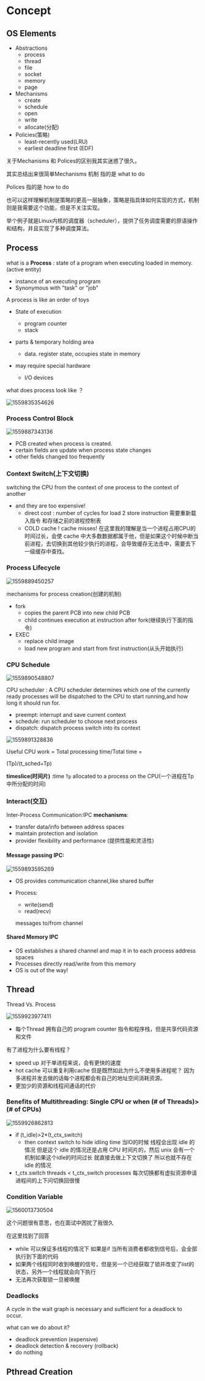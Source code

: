 # Concept

## OS Elements

* Abstractions 
  * process
  *  thread
  * file
  * socket
  * memory
  * page
* Mechanisms
  * create	
  * schedule
  * open
  * write
  * allocate(分配)
* Policies(策略)
  * least-recently used(LRU)
  * earliest deadline first (EDF)



关于Mechanisms 和 Polices的区别我其实迷惑了很久。

其实总结出来很简单Mechanisms 机制 指的是 what to do

Polices 指的是 how to do

也可以这样理解机制是策略的更高一层抽象，策略是指具体如何实现的方式，机制则是我需要这个功能，但是不关注实现。

举个例子就是Linux内核的调度器（scheduler），提供了任务调度需要的原语操作和结构，并且实现了多种调度算法。

## Process

what is a **Process** : state of a program when executing loaded in memory. (active entity)

* instance of an executing program
* Synonymous with "task" or "job"



A process is like an order of toys

* State of execution

  * program counter
  * stack

* parts & temporary holding area

  * data. register state, occupies state in memory

* may require special hardware

  * I/O devices

  

what does process look like ？

![1559835354626](../../images/1559835354626.png)

### Process Control Block

![1559887343136](../../images/1559887343136.png)

* PCB created when process is created.
* certain fields are update when process state changes
* other fields changed too frequently



### Context Switch(上下文切换)

switching the CPU from the context of one process to the context of another 



* and they are too expensive!
  * direct cost : number of cycles for load 2 store instruction 需要重新载入指令 和存储之前的进程控制表 
  * COLD cache ! cache misses! 在这里我的理解是当一个进程占用CPU的时间过长，会使 cache 中大多数数据都属于他，但是如果这个时候中断当前进程，去切换到其他较少执行的进程，会导致缓存无法击中，需要去下一级缓存中查找。

### Process Lifecycle

![1559889450257](../../images/1559889450257.png)



mechanisms for process creation(创建的机制)

* fork 
  * copies the parent PCB into new child PCB
  * child continues execution at instruction after fork(继续执行下面的指令)
* EXEC
  * replace child image 
  * load new program  and start from first instruction(从头开始执行)

### CPU Schedule

![1559890548807](../../images/1559890548807.png)

CPU scheduler :  A CPU scheduler determines which one of the currently ready processes will be dispatched to the CPU to start running,and how long it should run for.



* preempt: interrupt and save current context
* schedule: run scheduler to choose next process
* dispatch: dispatch process switch into its context



![1559891328836](../../images/1559891328836.png)

Useful CPU work = Total processing time/Total time = 

(Tp)/(t_sched+Tp)



**timeslice(时间片)** :time `Tp` allocated to a process on the CPU(一个进程在Tp 中所分配的时间)



### Interact(交互)

Inter-Process Communication:IPC **mechanisms**:

* transfer data/info between address spaces
* maintain protection and isolation
* provider flexibility  and performance (提供性能和灵活性)

#### Message passing IPC:

![1559893595269](../../images/1559893595269.png)

* OS provides communication channel,like shared buffer

* Process:

  * write(send)
  * read(recv)

  messages to/from channel

#### Shared Memory IPC

* OS establishes a shared channel and map it in to each process address spaces
* Processes directly read/write from this memory
* OS is out of the way!

## Thread

Thread Vs. Process

![1559923977411](../../images/1559923977411.png)

* 每个Thread 拥有自己的 program counter 指令和程序栈，但是共享代码资源和文件

有了进程为什么要有线程？

* speed up 对于单进程来说，会有更快的速度
* hot cache  可以重复利用cache 但是既然如此为什么不使用多进程呢？ 因为多进程并发去做的话每个进程都会有自己的地址空间消耗资源。
* 更加少的资源和线程间通话的代价



### Benefits of Multithreading: Single CPU or when (# of Threads)>(# of CPUs)

![1559926862813](../../images/1559926862813.png)

* if (t_idle)>2*(t_ctx_switch) 
  * then context switch to hide idling time 当IO的时候 线程会出现 idle 的情况 但是这个 idle 的情况还是占用 CPU 时间片的，然后 unix 会有一个机制如果这个idle的时间过长 就直接去做上下文切换了 所以也就不存在 idle 的情况
* t_ctx.switch threads < t_ctx_switch processes 每次切换都有虚拟资源申请 进程间的上下问切换回很慢

### Condition Variable

![1560013730504](../../images/1560013730504.png)

这个问题很有意思，也在面试中困扰了我很久

在这里找到了回答

* while 可以保证多线程的情况下 如果是if 当所有消费者都收到信号后，会全部执行到下面的代码 
* 如果两个线程同时收到唤醒的信号，但是另一个已经获取了锁并改变了list的状态，另外一个线程就会向下执行
* 无法再次获取锁一旦被唤醒

### Deadlocks

A cycle in the wait graph is necessary and sufficient for a deadlock to occur.

what can we do about it?

* deadlock prevention (expensive)
* deadlock detection & recovery (rollback)
* do nothing 



## Pthread Creation



